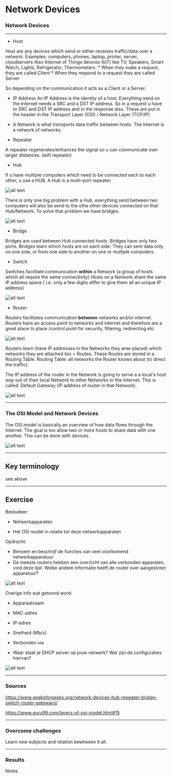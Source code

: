 # Network Devices

### Network Devices
***
* Host

Host are any devices which send or either receives traffic/data over a network.
Examples: computers, phones, laptop, printer, server, cloudservers
Also Internet of Things devices (IoT) like TV, Speakers, Smart Watch, Lights, Refrigerator, Thermometers.
    * When they make a request, they are called Client
    * When they respond to a request they are called Server

So depending on the communication it acts as a Client or a Server.

* IP Address 
An IP Address is the identity of a host. Everything send on the Internet needs a SRC and a DST IP address. So in a request u have to SRC and DST IP address and in the response also. These are put in the header in the Transport Layer (OSI) / Network Layer (TCP/IP)

* A Network is what transports data traffic between hosts. The Internet is a network of networks.

* Repeater

A repeater regenerates/enhances the signal so u can communicate over larger distances. (wifi repeater)

* Hub

If u have multiple computers which need to be connected each to each other, u use a HUB. A Hub is a multi-port repeater.

![alt text](../00_includes/NTW/hub.PNG)

There is only one big problem with a Hub, everything send between two computers will also be send to the othe other devices connected on that Hub/Network. To solve that problem we have bridges.

![alt text](../00_includes/NTW/Bridge.PNG)

* Bridge

Bridges are used between Hub connected hosts.
Bridges have only two ports.
Bridges learn which hosts are on each side. They can sent data only on one side, or from one side to another on one or multiple computers.

* Switch

Switches facilitate communication **within** a Network (a group of hosts which all require the same connectivity)
Hosts on a Network share the same IP address space (
    i.e. only a few digits differ to give them all an unique IP address)

![alt text](../00_includes/NTW/SwitchNTW.PNG)

* Router

Routers facilitates communication **between** networks and/or internet. Routers have an access point to networks and internet and therefore are a great place to place /control point for security, filtering, redirecting etc.

![alt text](../00_includes/NTW/Router.PNG)

Routers learn (have IP addresses in the Networks they aree placed) which networks they are attached too = Routes. These Routes are stored in a Routing Table.
Routing Table: all networks the Router knows about (to direct the traffic).

The IP address of the router in the Network is going to serve a a local's host way out of their local Network to other Networks or the Internet. This is called: Default Gateway (IP address of router in that Network).

![alt text](../00_includes/NTW/RouterDefaultGateway.PNG)

***

### The OSI Model and Network Devices

The OSI model is basically an overview of how data flows through the Internet. The goal is too allow two or more hosts to share data with one another. This can be done with devices.


![alt text](../00_includes/NTW/OSI%20en%20Devices%20Table.PNG)

***
## Key terminology

see above


***
## Exercise

Bestudeer:
 * Netwerkapparaten

 * Het OSI model in relatie tot deze netwerkapparaten

 Opdracht:
* Benoem en beschrijf de functies van veel voorkomend netwerkapparatuur
* De meeste routers hebben een overzicht van alle verbonden apparaten, vind deze lijst. Welke andere informatie heeft de router over aangesloten apparatuur?

![alt text](../00_includes/NTW/VerbondenApp.PNG)

Overige info wat getoond word:
* Apparaatnaam	
* MAC-adres	
* IP-adres	
* Snelheid (Mb/s)	
* Verbonden via


* Waar staat je DHCP server op jouw netwerk? Wat zijn de configuraties hiervan?

![alt text](../00_includes/NTW/DHCP.PNG)



***
### Sources

https://www.geeksforgeeks.org/network-devices-hub-repeater-bridge-switch-router-gateways/

https://www.guru99.com/layers-of-osi-model.html#15


***
### Overcome challenges
Learn new subjects and relation bewtween it all.

***
### Results

Notes